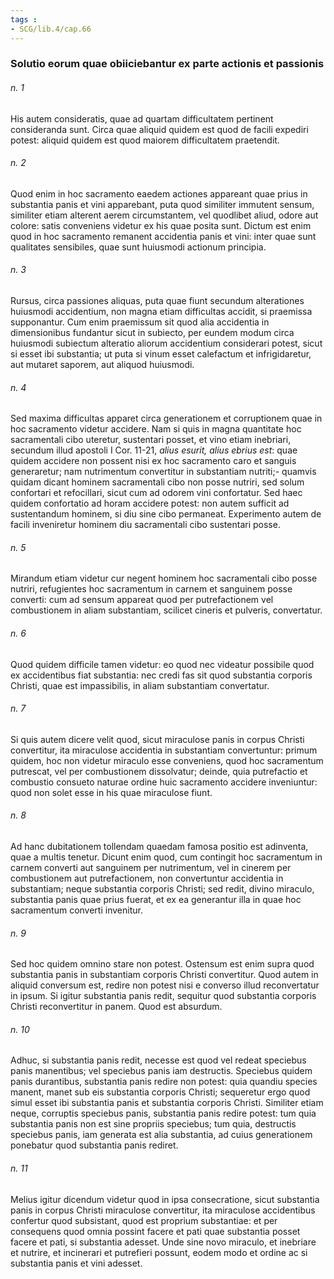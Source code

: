 ```yaml
---
tags : 
- SCG/lib.4/cap.66
---
```


### Solutio eorum quae obiiciebantur ex parte actionis et passionis

###### n. 1
His autem consideratis, quae ad quartam difficultatem pertinent consideranda sunt. Circa quae aliquid quidem est quod de facili expediri potest: aliquid quidem est quod maiorem difficultatem praetendit.

###### n. 2
Quod enim in hoc sacramento eaedem actiones appareant quae prius in substantia panis et vini apparebant, puta quod similiter immutent sensum, similiter etiam alterent aerem circumstantem, vel quodlibet aliud, odore aut colore: satis conveniens videtur ex his quae posita sunt. Dictum est enim quod in hoc sacramento remanent accidentia panis et vini: inter quae sunt qualitates sensibiles, quae sunt huiusmodi actionum principia.

###### n. 3
Rursus, circa passiones aliquas, puta quae fiunt secundum alterationes huiusmodi accidentium, non magna etiam difficultas accidit, si praemissa supponantur. Cum enim praemissum sit quod alia accidentia in dimensionibus fundantur sicut in subiecto, per eundem modum circa huiusmodi subiectum alteratio aliorum accidentium considerari potest, sicut si esset ibi substantia; ut puta si vinum esset calefactum et infrigidaretur, aut mutaret saporem, aut aliquod huiusmodi.

###### n. 4
Sed maxima difficultas apparet circa generationem et corruptionem quae in hoc sacramento videtur accidere. Nam si quis in magna quantitate hoc sacramentali cibo uteretur, sustentari posset, et vino etiam inebriari, secundum illud apostoli I Cor. 11-21, *alius esurit, alius ebrius est*: quae quidem accidere non possent nisi ex hoc sacramento caro et sanguis generaretur; nam nutrimentum convertitur in substantiam nutriti;- quamvis quidam dicant hominem sacramentali cibo non posse nutriri, sed solum confortari et refocillari, sicut cum ad odorem vini confortatur. Sed haec quidem confortatio ad horam accidere potest: non autem sufficit ad sustentandum hominem, si diu sine cibo permaneat. Experimento autem de facili inveniretur hominem diu sacramentali cibo sustentari posse.

###### n. 5
Mirandum etiam videtur cur negent hominem hoc sacramentali cibo posse nutriri, refugientes hoc sacramentum in carnem et sanguinem posse converti: cum ad sensum appareat quod per putrefactionem vel combustionem in aliam substantiam, scilicet cineris et pulveris, convertatur.

###### n. 6
Quod quidem difficile tamen videtur: eo quod nec videatur possibile quod ex accidentibus fiat substantia: nec credi fas sit quod substantia corporis Christi, quae est impassibilis, in aliam substantiam convertatur.

###### n. 7
Si quis autem dicere velit quod, sicut miraculose panis in corpus Christi convertitur, ita miraculose accidentia in substantiam convertuntur: primum quidem, hoc non videtur miraculo esse conveniens, quod hoc sacramentum putrescat, vel per combustionem dissolvatur; deinde, quia putrefactio et combustio consueto naturae ordine huic sacramento accidere inveniuntur: quod non solet esse in his quae miraculose fiunt.

###### n. 8
Ad hanc dubitationem tollendam quaedam famosa positio est adinventa, quae a multis tenetur. Dicunt enim quod, cum contingit hoc sacramentum in carnem converti aut sanguinem per nutrimentum, vel in cinerem per combustionem aut putrefactionem, non convertuntur accidentia in substantiam; neque substantia corporis Christi; sed redit, divino miraculo, substantia panis quae prius fuerat, et ex ea generantur illa in quae hoc sacramentum converti invenitur.

###### n. 9
Sed hoc quidem omnino stare non potest. Ostensum est enim supra quod substantia panis in substantiam corporis Christi convertitur. Quod autem in aliquid conversum est, redire non potest nisi e converso illud reconvertatur in ipsum. Si igitur substantia panis redit, sequitur quod substantia corporis Christi reconvertitur in panem. Quod est absurdum.

###### n. 10
Adhuc, si substantia panis redit, necesse est quod vel redeat speciebus panis manentibus; vel speciebus panis iam destructis. Speciebus quidem panis durantibus, substantia panis redire non potest: quia quandiu species manent, manet sub eis substantia corporis Christi; sequeretur ergo quod simul esset ibi substantia panis et substantia corporis Christi. Similiter etiam neque, corruptis speciebus panis, substantia panis redire potest: tum quia substantia panis non est sine propriis speciebus; tum quia, destructis speciebus panis, iam generata est alia substantia, ad cuius generationem ponebatur quod substantia panis rediret.

###### n. 11
Melius igitur dicendum videtur quod in ipsa consecratione, sicut substantia panis in corpus Christi miraculose convertitur, ita miraculose accidentibus confertur quod subsistant, quod est proprium substantiae: et per consequens quod omnia possint facere et pati quae substantia posset facere et pati, si substantia adesset. Unde sine novo miraculo, et inebriare et nutrire, et incinerari et putrefieri possunt, eodem modo et ordine ac si substantia panis et vini adesset.

